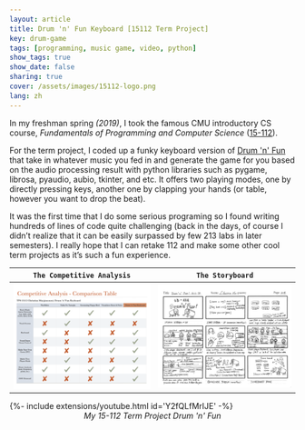```yaml
---
layout: article
title: Drum 'n' Fun Keyboard [15112 Term Project]
key: drum-game
tags: [programming, music game, video, python]
show_tags: true
show_date: false
sharing: true
cover: /assets/images/15112-logo.png
lang: zh
---
```


In my freshman spring *(2019)*, I took the famous CMU introductory CS course, *Fundamentals of Programming and Computer Science* ([15-112]). 

<!--more-->

For the term project, I coded up a funky keyboard version of [Drum 'n' Fun][game] that take in whatever music you fed in and generate the game for you based on the audio processing result with python libraries such as pygame, librosa, pyaudio, aubio, tkinter, and etc. It offers two playing modes, one by directly pressing keys, another one by clapping your hands (or table, however you want to drop the beat).

It was the first time that I do some serious programing so I found writing hundreds of lines of code quite challenging (back in the days, of course I didn’t realize that it can be easily surpassed by few 213 labs in later semesters). I really hope that I can retake 112 and make some other cool term projects as it’s such a fun experience. 

| `The Competitive Analysis` | `The Storyboard` |
| -- | -- | 
|![](/assets/images/15112-comparative-analysis.png)|![](/assets/images/15112-storyboard.png)|

<div>{%- include extensions/youtube.html id='Y2fQLfMrIJE' -%}</div>
<center><i>My 15-112 Term Project Drum 'n' Fun</i></center>


[15-112]: http://www.krivers.net/15112-s19/index.html
[game]: https://en.wikipedia.org/wiki/Taiko_no_Tatsujin:_Drum_%27n%27_Fun!